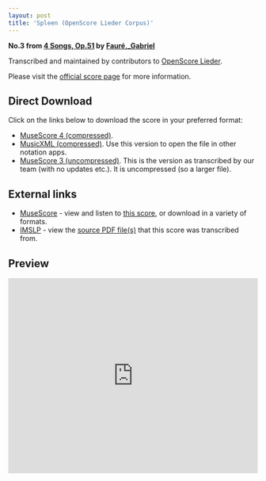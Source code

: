 ```yaml
---
layout: post
title: 'Spleen (OpenScore Lieder Corpus)'
---
```


__No.3 from [4 Songs, Op.51](https://fourscoreandmore.org/OpenScore/Faur%C3%A9%2C_Gabriel/4_Songs%2C_Op.51/) by [Fauré,_Gabriel](https://fourscoreandmore.org/OpenScore/Faur%C3%A9%2C_Gabriel)__

Transcribed and maintained by contributors to [OpenScore Lieder].

Please visit the [official score page] for more information.

[official score page]: https://musescore.com/openscore-lieder-corpus/scores/6141092
[OpenScore Lieder]: https://musescore.com/openscore-lieder-corpus

## Direct Download

Click on the links below to download the score in your preferred format:
- [MuseScore 4 (compressed)](https://fourscoreandmore.org/OpenScore/Faur%C3%A9%2C_Gabriel/4_Songs%2C_Op.51/3_Spleen.mscz).
- [MusicXML (compressed)](https://fourscoreandmore.org/OpenScore/Faur%C3%A9%2C_Gabriel/4_Songs%2C_Op.51/3_Spleen.mxl). Use this version to open the file in other notation apps.
- [MuseScore 3 (uncompressed)](https://raw.githubusercontent.com/OpenScore/Lieder/refs/heads/main/scores/Faur%C3%A9%2C_Gabriel/4_Songs%2C_Op.51/3_Spleen/lc6141092.mscx). This is the version as transcribed by our team (with no updates etc.). It is uncompressed (so a larger file).

## External links

- [MuseScore] - view and listen to [this score][MuseScore], or download in a variety of formats.
- [IMSLP] - view the [source PDF file(s)][IMSLP] that this score was transcribed from.

[MuseScore]: https://musescore.com/score/6141092
[IMSLP]: https://imslp.org/wiki/Special:ReverseLookup/24123

## Preview

<iframe width="100%" height="394" src="https://musescore.com/openscore-lieder-corpus/scores/6141092/embed" frameborder="0" allowfullscreen allow="autoplay; fullscreen"></iframe>
